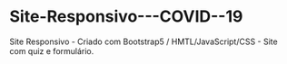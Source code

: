 # Site-Responsivo---COVID--19
Site Responsivo - Criado com Bootstrap5 / HMTL/JavaScript/CSS - Site com quiz e formulário.
